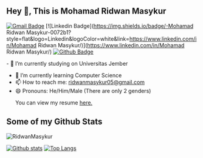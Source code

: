 ## Hey 👋, This is Mohamad Ridwan Masykur
[![Gmail Badge](https://img.shields.io/badge/-ridwanmasykur05@gmail.com-c14438?style=flat&logo=Gmail&logoColor=white&link=mailto:ridwanmasykur05@gmail.com)](mailto:ridwanmasykur05@gmail.com) 
[![Linkedin Badge](https://img.shields.io/badge/-Mohamad Ridwan Masykur-0072b1?style=flat&logo=Linkedin&logoColor=white&link=https://www.linkedin.com/in/Mohamad Ridwan Masykur/)](https://www.linkedin.com/in/Mohamad Ridwan Masykur/) [![Github Badge](https://img.shields.io/badge/-RidwanMasykur-grey?style=flat&logo=github&logoColor=white&link=https://github.com/RidwanMasykur/)](https://www.github.com/RidwanMasykur/) <p align='left'>- 🔭 I’m currently studying on Universitas Jember
- 🌱 I’m currently learning Computer Science
- 📫 How to reach me: ridwanmasykur05@gmail.com
- 😄 Pronouns: He/Him/Male (There are only 2 genders)</p><p align='left'> You can view my resume <a href='https://webportfolioridwan.netlify.app/ ' target=_blank><u>here</u>.</a></p>
## Some of my Github Stats
<p align=left> <img src=https://komarev.com/ghpvc/?username=RidwanMasykur alt=RidwanMasykur /> </p>

[![Github stats](https://github-readme-stats.vercel.app/api?username=RidwanMasykur&show_icons=true&include_all_commits=true)](https://github.com/RidwanMasykur/github-readme-stats)
[![Top Langs](https://github-readme-stats.vercel.app/api/top-langs/?username=RidwanMasykur&layout=compact)](https://github.com/RidwanMasykur/github-readme-stats)
